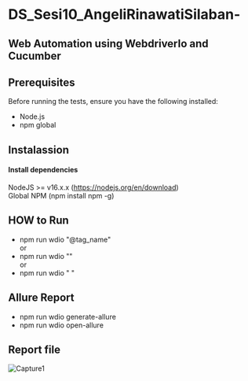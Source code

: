 # DS_Sesi10_AngeliRinawatiSilaban-
## Web Automation using WebdriverIo and Cucumber

## Prerequisites

Before running the tests, ensure you have the following installed:

- Node.js
- npm global

## Instalassion
#### Install dependencies
NodeJS >= v16.x.x (https://nodejs.org/en/download) <br>
Global NPM (npm install npm -g)

## HOW to Run
- npm run wdio "@tag_name" <br>
or <br>
- npm run wdio "" <br>
or <br>
- npm run wdio " "

## Allure Report
- npm run wdio generate-allure <br>
- npm run wdio open-allure

## Report file
![Capture1](https://github.com/angelrinawati0026/DS_Sesi10_AngeliRinawatiSilaban-/assets/73453489/5ac5f560-cbea-4051-8d1c-e0f397f6971e)

